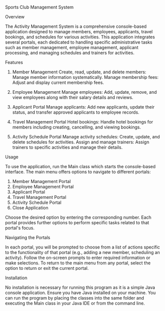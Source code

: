 Sports Club Management System

Overview

The Activity Management System is a comprehensive console-based application designed to manage members, employees, applicants, travel bookings, and schedules for various activities. 
This application integrates several portals, each dedicated to handling specific administrative tasks such as member management, employee management, applicant processing, and managing schedules and trainers for activities.

Features

1. Member Management
Create, read, update, and delete members: Manage member information systematically.
Manage membership fees: Adjust and display current membership fees.

2. Employee Management
Manage employees: Add, update, remove, and view employees along with their salary details and reviews.

3. Applicant Portal
Manage applicants: Add new applicants, update their status, and transfer approved applicants to employee records.

4. Travel Management Portal
Hotel bookings: Handle hotel bookings for members including creating, cancelling, and viewing bookings.

5. Activity Schedule Portal
Manage activity schedules: Create, update, and delete schedules for activities.
Assign and manage trainers: Assign trainers to specific activities and manage their details.

Usage

To use the application, run the Main class which starts the console-based interface. The main menu offers options to navigate to different portals:

1. Member Management Portal
2. Employee Management Portal
3. Applicant Portal
4. Travel Management Portal
5. Activity Schedule Portal
6. Close Application

Choose the desired option by entering the corresponding number. Each portal provides further options to perform specific tasks related to that portal's focus.

Navigating the Portals

In each portal, you will be prompted to choose from a list of actions specific to the functionality of that portal (e.g., adding a new member, scheduling an activity).
Follow the on-screen prompts to enter required information or make selections.
To return to the main menu from any portal, select the option to return or exit the current portal.

Installation

No installation is necessary for running this program as it is a simple Java console application. Ensure you have Java installed on your machine. You can run the program by placing the classes into the same folder and 
executing the Main class in your Java IDE or from the command line.
